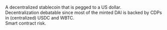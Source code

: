 A decentralized stablecoin that is pegged to a US dollar.<br>
Decentralization debatable since most of the minted DAI is backed by CDPs in (centralized) USDC and WBTC.<br>
Smart contract risk.<br>
